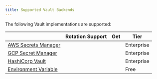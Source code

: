 ```yaml
---
title: Supported Vault Backends
---
```


The following Vault implementations are supported:

|                                                                                                                        | Rotation Support             | Get                          | Tier       |
|------------------------------------------------------------------------------------------------------------------------|------------------------------|------------------------------|------------|
| [AWS Secrets Manager](/gateway/{{page.release}}/plan-and-deploy/security/secrets-management/backends/aws-sm/)      |  <i class="fa fa-times"></i> |  <i class="fa fa-check"></i> | Enterprise |
| [GCP Secret Manager](/gateway/{{page.release}}/plan-and-deploy/security/secrets-management/backends/gcp-sm/)      |  <i class="fa fa-times"></i> |  <i class="fa fa-check"></i> | Enterprise |
| [HashiCorp Vault](/gateway/{{page.release}}/plan-and-deploy/security/secrets-management/backends/hashicorp-vault/) |  <i class="fa fa-times"></i> |  <i class="fa fa-check"></i> | Enterprise |
| [Environment Variable](/gateway/{{page.release}}/plan-and-deploy/security/secrets-management/backends/env/)        |  <i class="fa fa-times"></i> |  <i class="fa fa-check"></i> | Free       |
